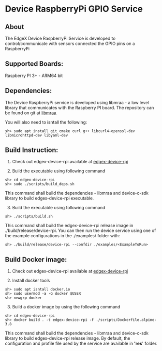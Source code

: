 # Device RaspberryPi GPIO Service

## About
The EdgeX Device RaspberryPi Service is developed to control/communicate with sensors connected the GPIO pins on a RaspberryPi

## Supported Boards:
Raspberry PI 3+ - ARM64 bit

## Dependencies:
The Device RaspberryPi service is developed using libmraa - a low level library that communicates with the Raspberry PI board.
The repository can be found on git at [libmraa](https://github.com/intel-iot-devkit/mraa). 

You will also need to isntall the following:
```
sh> sudo apt install git cmake curl g++ libcurl4-openssl-dev libmicrohttpd-dev libyaml-dev
```

## Build Instruction:

1. Check out edgex-device-rpi available at [edgex-device-rpi](https://github.com/mhall119/edgex-device-rpi)

2. Build the executable using following command
```
sh> cd edgex-device-rpi
sh> sudo ./scripts/build_deps.sh
```
This command shall build the dependencies - libmraa and device-c-sdk library to build edgex-device-rpi executable.

3. Build the executable using following command
```
sh> ./scripts/build.sh
```
This command shall build the edgex-device-rpi release image in ./build/release/device-rpi.
You can then run the device service using one of the example configurations in the ./examples/ folder with:
```
sh> ./build/release/device-rpi --confdir ./examples/<ExampleToRun>
```

## Build Docker image:

1. Check out edgex-device-rpi available at [edgex-device-rpi](https://github.com/mhall119/edgex-device-rpi)

2. Install docker tools
```
sh> sudo apt isntall docker.io
sh> sudo usermod -a -G docker $USER
sh> newgrp docker
```

3. Build a docker image by using the following command
```
sh> cd edgex-device-rpi
sh> docker build . -t edgex-device-rpi -f ./scripts/Dockerfile.alpine-3.8

```
This command shall build the dependencies - libmraa and device-c-sdk library to build edgex-device-rpi release image.
By default, the configuration and profile file used by the service are available in __'res'__ folder.















